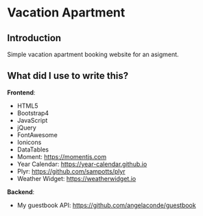 # Vacation Apartment
## Introduction
Simple vacation apartment booking website for an asigment.

## What did I use to write this?
**Frontend**:
* HTML5
* Bootstrap4
* JavaScript
* jQuery
* FontAwesome
* Ionicons
* DataTables
* Moment: https://momentjs.com
* Year Calendar: https://year-calendar.github.io
* Plyr: https://github.com/sampotts/plyr
* Weather Widget: https://weatherwidget.io

**Backend**:
* My guestbook API: https://github.com/angelaconde/guestbook